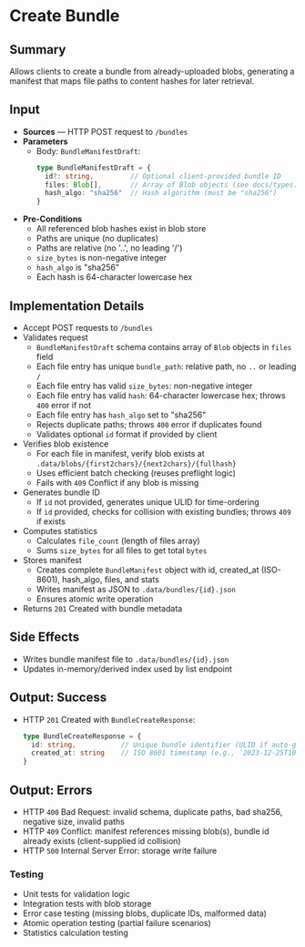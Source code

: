 # Create Bundle

## Summary

Allows clients to create a bundle from already-uploaded blobs, generating a manifest that maps file paths to content hashes for later retrieval.

## Input

- **Sources** — HTTP POST request to `/bundles`
- **Parameters**
  - Body: `BundleManifestDraft`:
    ```typescript
    type BundleManifestDraft = {
      id?: string,         // Optional client-provided bundle ID
      files: Blob[],       // Array of Blob objects (see docs/types.md)
      hash_algo: "sha256"  // Hash algorithm (must be "sha256")
    }
    ```
- **Pre-Conditions**
  - All referenced blob hashes exist in blob store
  - Paths are unique (no duplicates)
  - Paths are relative (no '..', no leading '/')
  - `size_bytes` is non-negative integer
  - `hash_algo` is "sha256"
  - Each hash is 64-character lowercase hex

## Implementation Details

- Accept POST requests to `/bundles`
- Validates request
  - `BundleManifestDraft` schema contains array of `Blob` objects in `files` field
  - Each file entry has unique `bundle_path`: relative path, no `..` or leading `/`
  - Each file entry has valid `size_bytes`: non-negative integer
  - Each file entry has valid `hash`: 64-character lowercase hex; throws `400` error if not
  - Each file entry has `hash_algo` set to "sha256"
  - Rejects duplicate paths; throws `400` error if duplicates found
  - Validates optional `id` format if provided by client
- Verifies blob existence
  - For each file in manifest, verify blob exists at `.data/blobs/{first2chars}/{next2chars}/{fullhash}`
  - Uses efficient batch checking (reuses preflight logic)
  - Fails with `409` Conflict if any blob is missing
- Generates bundle ID
  - If `id` not provided, generates unique ULID for time-ordering
  - If `id` provided, checks for collision with existing bundles; throws `409` if exists
- Computes statistics
  - Calculates `file_count` (length of files array)
  - Sums `size_bytes` for all files to get total `bytes`
- Stores manifest
  - Creates complete `BundleManifest` object with id, created_at (ISO-8601), hash_algo, files, and stats
  - Writes manifest as JSON to `.data/bundles/{id}.json`
  - Ensures atomic write operation
- Returns `201` Created with bundle metadata

## Side Effects

- Writes bundle manifest file to `.data/bundles/{id}.json`
- Updates in-memory/derived index used by list endpoint

## Output: Success

- HTTP `201` Created with `BundleCreateResponse`:
  ```typescript
  type BundleCreateResponse = {
    id: string,           // Unique bundle identifier (ULID if auto-generated)
    created_at: string    // ISO 8601 timestamp (e.g., `2023-12-25T10:30:00Z`)
  }
  ```

## Output: Errors

- HTTP `400` Bad Request: invalid schema, duplicate paths, bad sha256, negative size, invalid paths
- HTTP `409` Conflict: manifest references missing blob(s), bundle id already exists (client-supplied id collision)
- HTTP `500` Internal Server Error: storage write failure

### Testing
- Unit tests for validation logic
- Integration tests with blob storage
- Error case testing (missing blobs, duplicate IDs, malformed data)
- Atomic operation testing (partial failure scenarios)
- Statistics calculation testing
